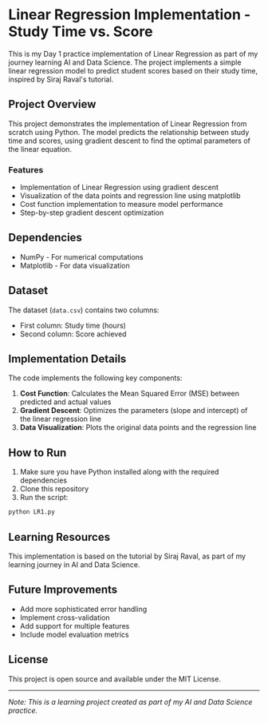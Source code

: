 # Linear Regression Implementation - Study Time vs. Score

This is my Day 1 practice implementation of Linear Regression as part of my journey learning AI and Data Science. The project implements a simple linear regression model to predict student scores based on their study time, inspired by Siraj Raval's tutorial.

## Project Overview

This project demonstrates the implementation of Linear Regression from scratch using Python. The model predicts the relationship between study time and scores, using gradient descent to find the optimal parameters of the linear equation.

### Features

- Implementation of Linear Regression using gradient descent
- Visualization of the data points and regression line using matplotlib
- Cost function implementation to measure model performance
- Step-by-step gradient descent optimization

## Dependencies

- NumPy - For numerical computations
- Matplotlib - For data visualization

## Dataset

The dataset (`data.csv`) contains two columns:
- First column: Study time (hours)
- Second column: Score achieved

## Implementation Details

The code implements the following key components:

1. **Cost Function**: Calculates the Mean Squared Error (MSE) between predicted and actual values
2. **Gradient Descent**: Optimizes the parameters (slope and intercept) of the linear regression line
3. **Data Visualization**: Plots the original data points and the regression line

## How to Run

1. Make sure you have Python installed along with the required dependencies
2. Clone this repository
3. Run the script:
```bash
python LR1.py
```

## Learning Resources

This implementation is based on the tutorial by Siraj Raval, as part of my learning journey in AI and Data Science.

## Future Improvements

- Add more sophisticated error handling
- Implement cross-validation
- Add support for multiple features
- Include model evaluation metrics

## License

This project is open source and available under the MIT License.

---
*Note: This is a learning project created as part of my AI and Data Science practice.*
